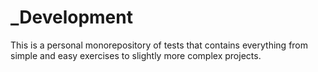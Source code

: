 # _Development
This is a personal monorepository of tests that contains everything from simple and easy exercises to slightly more complex projects.
